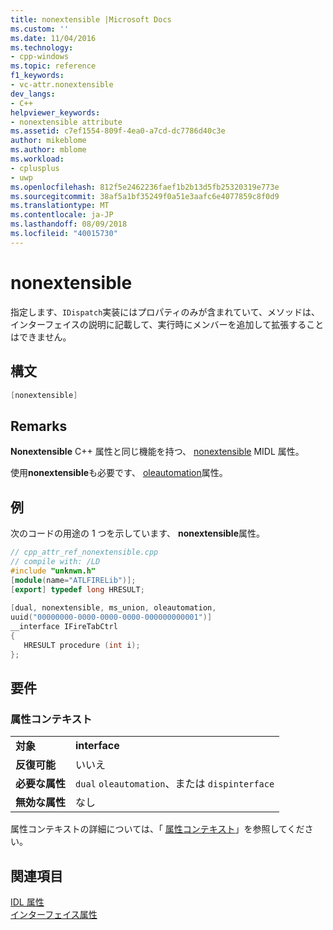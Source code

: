 ```yaml
---
title: nonextensible |Microsoft Docs
ms.custom: ''
ms.date: 11/04/2016
ms.technology:
- cpp-windows
ms.topic: reference
f1_keywords:
- vc-attr.nonextensible
dev_langs:
- C++
helpviewer_keywords:
- nonextensible attribute
ms.assetid: c7ef1554-809f-4ea0-a7cd-dc7786d40c3e
author: mikeblome
ms.author: mblome
ms.workload:
- cplusplus
- uwp
ms.openlocfilehash: 812f5e2462236faef1b2b13d5fb25320319e773e
ms.sourcegitcommit: 38af5a1bf35249f0a51e3aafc6e4077859c8f0d9
ms.translationtype: MT
ms.contentlocale: ja-JP
ms.lasthandoff: 08/09/2018
ms.locfileid: "40015730"
---
```

# <a name="nonextensible"></a>nonextensible
指定します、`IDispatch`実装にはプロパティのみが含まれていて、メソッドは、インターフェイスの説明に記載して、実行時にメンバーを追加して拡張することはできません。  
  
## <a name="syntax"></a>構文  
  
```cpp  
[nonextensible]  
```  
  
## <a name="remarks"></a>Remarks  
 **Nonextensible** C++ 属性と同じ機能を持つ、 [nonextensible](http://msdn.microsoft.com/library/windows/desktop/aa367120) MIDL 属性。  
  
 使用**nonextensible**も必要です、 [oleautomation](../windows/oleautomation.md)属性。  
  
## <a name="example"></a>例  
 次のコードの用途の 1 つを示しています、 **nonextensible**属性。  
  
```cpp  
// cpp_attr_ref_nonextensible.cpp  
// compile with: /LD  
#include "unknwn.h"  
[module(name="ATLFIRELib")];  
[export] typedef long HRESULT;  
  
[dual, nonextensible, ms_union, oleautomation,   
uuid("00000000-0000-0000-0000-000000000001")]  
__interface IFireTabCtrl  
{  
   HRESULT procedure (int i);   
};  
```  
  
## <a name="requirements"></a>要件  
  
### <a name="attribute-context"></a>属性コンテキスト  
  
|||  
|-|-|  
|**対象**|**interface**|  
|**反復可能**|いいえ|  
|**必要な属性**|`dual` `oleautomation`、または `dispinterface`|  
|**無効な属性**|なし|  
  
 属性コンテキストの詳細については、「 [属性コンテキスト](../windows/attribute-contexts.md)」を参照してください。  
  
## <a name="see-also"></a>関連項目  
 [IDL 属性](../windows/idl-attributes.md)   
 [インターフェイス属性](../windows/interface-attributes.md)   